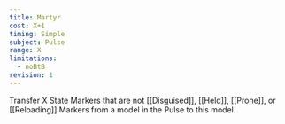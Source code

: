 ```yaml
---
title: Martyr
cost: X+1
timing: Simple
subject: Pulse
range: X
limitations:
  - noBtB
revision: 1
---
```

Transfer X State Markers that are not [[Disguised]], [[Held]], [[Prone]], or [[Reloading]] Markers from a model in the Pulse to this model.